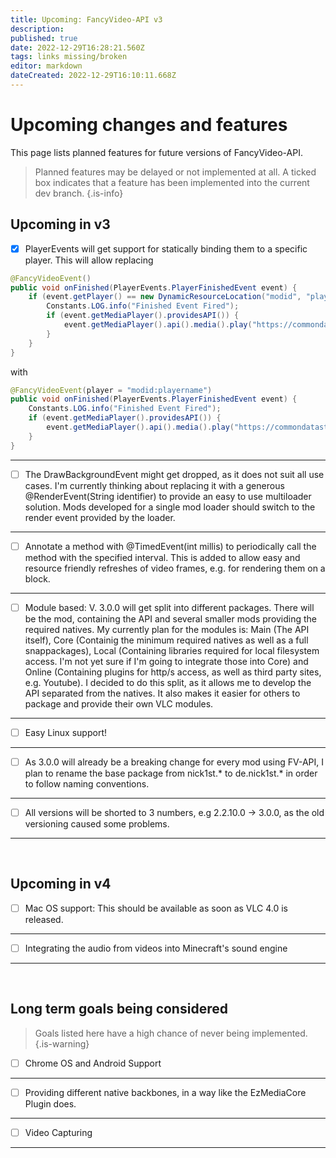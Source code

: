 ```yaml
---
title: Upcoming: FancyVideo-API v3
description: 
published: true
date: 2022-12-29T16:28:21.560Z
tags: links missing/broken
editor: markdown
dateCreated: 2022-12-29T16:10:11.668Z
---
```


# Upcoming changes and features
This page lists planned features for future versions of FancyVideo-API.
> Planned features may be delayed or not implemented at all. A ticked box indicates that a feature has been implemented into the current dev branch.
{.is-info}

## Upcoming in v3
- [x] PlayerEvents will get support for statically binding them to a specific player. This will allow replacing 
```java
@FancyVideoEvent()
public void onFinished(PlayerEvents.PlayerFinishedEvent event) {
    if (event.getPlayer() == new DynamicResourceLocation("modid", "playername")) {
        Constants.LOG.info("Finished Event Fired");
        if (event.getMediaPlayer().providesAPI()) {
            event.getMediaPlayer().api().media().play("https://commondatastorage.googleapis.com/gtv-videos-bucket/sample/BigBuckBunny.mp4");
        }
    }
}
```
with
```java
@FancyVideoEvent(player = "modid:playername")
public void onFinished(PlayerEvents.PlayerFinishedEvent event) {
    Constants.LOG.info("Finished Event Fired");
    if (event.getMediaPlayer().providesAPI()) {
        event.getMediaPlayer().api().media().play("https://commondatastorage.googleapis.com/gtv-videos-bucket/sample/BigBuckBunny.mp4");
    }
}
```

---

- [ ] The DrawBackgroundEvent might get dropped, as it does not suit all use cases. I'm currently thinking about replacing it with a generous @RenderEvent(String identifier) to provide an easy to use multiloader solution. Mods developed for a single mod loader should switch to the render event provided by the loader.

---

- [ ] Annotate a method with @TimedEvent(int millis) to periodically call the method with the specified interval. This is added to allow easy and resource friendly refreshes of video frames, e.g. for rendering them on a block. 

---

- [ ] Module based: V. 3.0.0 will get split into different packages. There will be the mod, containing the API and several smaller mods providing the required natives. My currently plan for the modules is: Main (The API itself), Core (Containig the minimum required natives as well as a full snappackages), Local (Containing libraries required for local filesystem access. I'm not yet sure if I'm going to integrate those into Core) and Online (Containing plugins for http/s access, as well as third party sites, e.g. Youtube). I decided to do this split, as it allows me to develop the API separated from the natives. It also makes it easier for others to package and provide their own VLC modules.

---

- [ ] Easy Linux support!

---

- [ ] As 3.0.0 will already be a breaking change for every mod using FV-API, I plan to rename the base package from nick1st.* to de.nick1st.* in order to follow naming conventions.

---

- [ ] All versions will be shorted to 3 numbers, e.g 2.2.10.0 -> 3.0.0, as the old versioning caused some problems.

---


<br>

## Upcoming in v4

- [ ] Mac OS support: This should be available as soon as VLC 4.0 is released.

---

- [ ] Integrating the audio from videos into Minecraft's sound engine

---

<br>

## Long term goals being considered

> Goals listed here have a high chance of never being implemented.
{.is-warning}


- [ ] Chrome OS and Android Support
---
- [ ] Providing different native backbones, in a way like the EzMediaCore Plugin does.
---
- [ ] Video Capturing
---